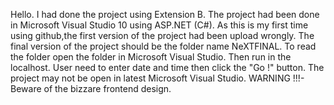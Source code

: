 Hello.
I had done the project using Extension B.
The project had been done in Microsoft Visual Studio 10 using ASP.NET (C#).
As this is my first time using github,the first version of the project had been upload wrongly.
The final version of the project should be the folder name NeXTFINAL.
To read the folder open the folder in Microsoft Visual Studio.
Then run in the localhost.
User need to enter date and time then click the "Go !" button.
The project may not be open in latest Microsoft Visual Studio.
WARNING !!!-Beware of the bizzare frontend design.

